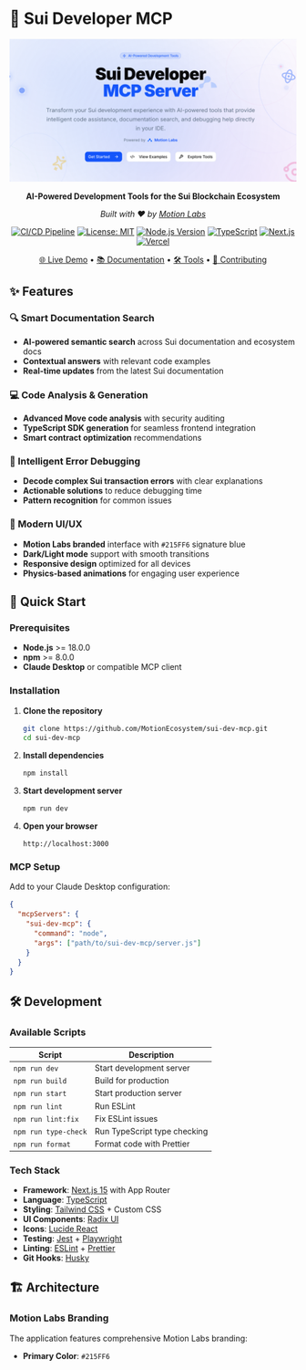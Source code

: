 # 🚀 Sui Developer MCP

<div align="center">

![Sui Developer MCP Server - AI-Powered Blockchain Development Tools](public/banner.png)

**AI-Powered Development Tools for the Sui Blockchain Ecosystem**

_Built with ❤️ by [Motion Labs](https://motionecosystem.com)_

[![CI/CD Pipeline](https://github.com/MotionEcosystem/sui-dev-mcp/actions/workflows/ci.yml/badge.svg)](https://github.com/MotionEcosystem/sui-dev-mcp/actions/workflows/ci.yml)
[![License: MIT](https://img.shields.io/badge/License-MIT-yellow.svg)](https://opensource.org/licenses/MIT)
[![Node.js Version](https://img.shields.io/badge/node-%3E%3D18.0.0-brightgreen)](https://nodejs.org/)
[![TypeScript](https://img.shields.io/badge/TypeScript-007ACC?logo=typescript&logoColor=white)](https://www.typescriptlang.org/)
[![Next.js](https://img.shields.io/badge/Next.js-000000?logo=next.js&logoColor=white)](https://nextjs.org/)
[![Vercel](https://img.shields.io/badge/Deployed%20on-Vercel-000000?logo=vercel&logoColor=white)](https://sui-dev-mcp.vercel.app)

[🌐 Live Demo](https://sui-dev-mcp.vercel.app) • [📚 Documentation](https://sui-dev-mcp.vercel.app/docs) • [🛠️ Tools](https://sui-dev-mcp.vercel.app/tools) • [🤝 Contributing](#contributing)

</div>

## ✨ Features

### 🔍 Smart Documentation Search

- **AI-powered semantic search** across Sui documentation and ecosystem docs
- **Contextual answers** with relevant code examples
- **Real-time updates** from the latest Sui documentation

### 💻 Code Analysis & Generation

- **Advanced Move code analysis** with security auditing
- **TypeScript SDK generation** for seamless frontend integration
- **Smart contract optimization** recommendations

### 🐛 Intelligent Error Debugging

- **Decode complex Sui transaction errors** with clear explanations
- **Actionable solutions** to reduce debugging time
- **Pattern recognition** for common issues

### 🎨 Modern UI/UX

- **Motion Labs branded** interface with `#215FF6` signature blue
- **Dark/Light mode** support with smooth transitions
- **Responsive design** optimized for all devices
- **Physics-based animations** for engaging user experience

## 🚀 Quick Start

### Prerequisites

- **Node.js** >= 18.0.0
- **npm** >= 8.0.0
- **Claude Desktop** or compatible MCP client

### Installation

1. **Clone the repository**

   ```bash
   git clone https://github.com/MotionEcosystem/sui-dev-mcp.git
   cd sui-dev-mcp
   ```

2. **Install dependencies**

   ```bash
   npm install
   ```

3. **Start development server**

   ```bash
   npm run dev
   ```

4. **Open your browser**
   ```
   http://localhost:3000
   ```

### MCP Setup

Add to your Claude Desktop configuration:

```json
{
  "mcpServers": {
    "sui-dev-mcp": {
      "command": "node",
      "args": ["path/to/sui-dev-mcp/server.js"]
    }
  }
}
```

## 🛠️ Development

### Available Scripts

| Script               | Description                  |
| -------------------- | ---------------------------- |
| `npm run dev`        | Start development server     |
| `npm run build`      | Build for production         |
| `npm run start`      | Start production server      |
| `npm run lint`       | Run ESLint                   |
| `npm run lint:fix`   | Fix ESLint issues            |
| `npm run type-check` | Run TypeScript type checking |
| `npm run format`     | Format code with Prettier    |

### Tech Stack

- **Framework**: [Next.js 15](https://nextjs.org/) with App Router
- **Language**: [TypeScript](https://www.typescriptlang.org/)
- **Styling**: [Tailwind CSS](https://tailwindcss.com/) + Custom CSS
- **UI Components**: [Radix UI](https://www.radix-ui.com/)
- **Icons**: [Lucide React](https://lucide.dev/)
- **Testing**: [Jest](https://jestjs.io/) + [Playwright](https://playwright.dev/)
- **Linting**: [ESLint](https://eslint.org/) + [Prettier](https://prettier.io/)
- **Git Hooks**: [Husky](https://typicode.github.io/husky/)

## 🏗️ Architecture

### Motion Labs Branding

The application features comprehensive Motion Labs branding:

- **Primary Color**: `#215FF6`
